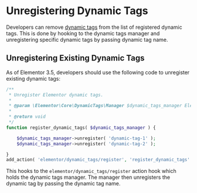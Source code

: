 # Unregistering Dynamic Tags

Developers can remove [dynamic tags](/dynamic-tags/) from the list of registered dynamic tags. This is done by hooking to the dynamic tags manager and unregistering specific dynamic tags by passing dynamic tag name.

## Unregistering Existing Dynamic Tags

As of Elementor 3.5, developers should use the following code to unregister existing dynamic tags:

```php
/**
 * Unregister Elementor dynamic tags.
 *
 * @param \Elementor\Core\DynamicTags\Manager $dynamic_tags_manager Elementor dynamic tags manager.
 *
 * @return void
 */
function register_dynamic_tags( $dynamic_tags_manager ) {

	$dynamic_tags_manager->unregister( 'dynamic-tag-1' );
	$dynamic_tags_manager->unregister( 'dynamic-tag-2' );

}
add_action( 'elementor/dynamic_tags/register', 'register_dynamic_tags' );
```

This hooks to the `elementor/dynamic_tags/register` action hook which holds the dynamic tags manager. The manager then unregisters the dynamic tag by passing the dynamic tag name.
